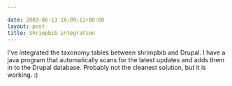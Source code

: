 ```yaml
---

date: 2003-06-13 16:09:11+00:00
layout: post
title: Shrimpbib integration
---
```


I've integrated the taxonomy tables between shrimpbib and Drupal.  I have a java program that automatically scans for the latest updates and adds them in to the Drupal database.  Probably not the cleanest solution, but it is working. :)
